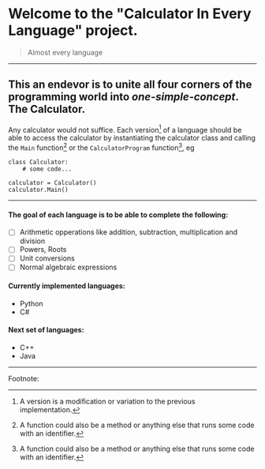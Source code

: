 # Welcome to the "Calculator In Every Language" project.
> Almost every language

---

## This an endevor is to unite all four corners of the programming world into *one-simple-concept*. The <b>Calculator</b>.

Any calculator would not suffice.
Each version[^1] of a language should be able to access the calculator by instantiating the calculator class and calling the `Main` function[^2] or the `CalculatorProgram` function[^2], eg
```
class Calculator:
	# some code...

calculator = Calculator()
calculator.Main()
```

---

#### The goal of each language is to be able to complete the following:
- [ ] Arithmetic opperations like addition, subtraction, multiplication and division
- [ ] Powers, Roots
- [ ] Unit conversions
- [ ] Normal algebraic expressions

#### Currently implemented languages:
- Python
- C#

#### Next set of languages:
- C++
- Java

---

Footnote:
[^1]: A version is a modification or variation to the previous implementation.
[^2]: A function could also be a method or anything else that runs some code with an identifier.